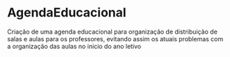 # AgendaEducacional
Criação de uma agenda educacional para organização de distribuição de salas e aulas para os professores, evitando assim os atuais
problemas com a organização das aulas no inicio do ano letivo
